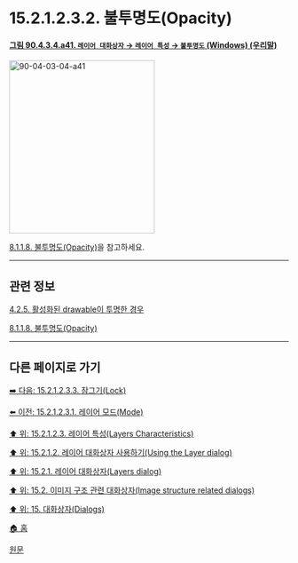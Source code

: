 # 15.2.1.2.3.2. 불투명도(Opacity)

<a id="90-04-03-04-a41"></a>

#### [그림 90.4.3.4.a41. `레이어 대화상자` → `레이어 특성` → `불투명도` (Windows) (우리말)](./90-04-0003-004-opacity.md#90-04-03-04-a41)
<img width="262" height="312" alt="90-04-03-04-a41" src="https://github.com/wonder13662/gimp/assets/15767104/a0abe63e-5388-4fa8-81e8-a768e2445eff" />

[8.1.1.8. 불투명도(Opacity)](./08-01-01-08-opacity.md)을 참고하세요.

***

## 관련 정보

[4.2.5. 활성화된 drawable이 투명한 경우](./04-02-05-the-active-drawable-is-tranparent.md)

[8.1.1.8. 불투명도(Opacity)](./08-01-01-08-opacity.md)

***

## 다른 페이지로 가기

[➡️ 다음: 15.2.1.2.3.3. 잠그기(Lock)](./15-02-01-02-03-03-lock.md)

[⬅️ 이전: 15.2.1.2.3.1. 레이어 모드(Mode)](./15-02-01-02-03-01-mode.md)

[⬆️ 위: 15.2.1.2.3. 레이어 특성(Layers Characteristics)](./15-02-01-02-03-00-layers_characteristics.md)

[⬆️ 위: 15.2.1.2. 레이어 대화상자 사용하기(Using the Layer dialog)](./15-02-01-02-00-using_the_layer_dialog.md)

[⬆️ 위: 15.2.1. 레이어 대화상자(Layers dialog)](./15-02-01-00-layers_dialog.md)

[⬆️ 위: 15.2. 이미지 구조 관련 대화상자(Image structure related dialogs)](./15-02-00-image-structure-related-dialogs.md)

[⬆️ 위: 15. 대화상자(Dialogs)](./15-00-dialogs.md)

[🏠 홈](./00-home.md)

[원문](https://docs.gimp.org/2.10/ko/gimp-dialogs-structure.html#gimp-layer-characteristics)